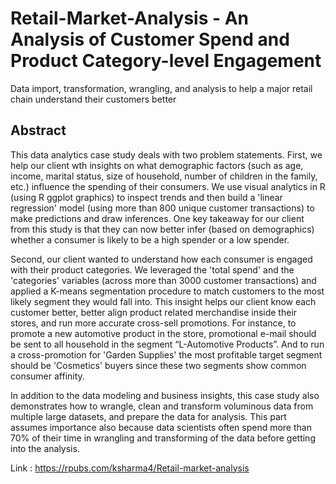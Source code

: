 # Retail-Market-Analysis - An Analysis of Customer Spend and Product Category-level Engagement
Data import, transformation, wrangling, and analysis to help a major retail chain understand their customers better

## Abstract

This data analytics case study deals with two problem statements. First, we help our client wth insights on what demographic factors (such as age, income, marital status, size of household, number of children in the family, etc.) influence the spending of their consumers. We use visual analytics in R (using R ggplot graphics) to inspect trends and then build a 'linear regression' model (using more than 800 unique customer transactions) to make predictions and draw inferences. One key takeaway for our client from this study is that they can now better infer (based on demographics) whether a consumer is likely to be a high spender or a low spender.

Second, our client wanted to understand how each consumer is engaged with their product categories. We leveraged the 'total spend' and the 'categories' variables (across more than 3000 customer transactions) and applied a K-means segmentation procedure to match customers to the most likely segment they would fall into. This insight helps our client know each customer better, better align product related merchandise inside their stores, and run more accurate cross-sell promotions. For instance, to promote a new automotive product in the store, promotional e-mail should be sent to all household in the segment “L-Automotive Products”. And to run a cross-promotion for 'Garden Supplies' the most profitable target segment should be 'Cosmetics' buyers since these two segments show common consumer affinity.

In addition to the data modeling and business insights, this case study also demonstrates how to wrangle, clean and transform voluminous data from multiple large datasets, and prepare the data for analysis. This part assumes importance also because data scientists often spend more than 70% of their time in wrangling and transforming of the data before getting into the analysis.

Link : https://rpubs.com/ksharma4/Retail-market-analysis
